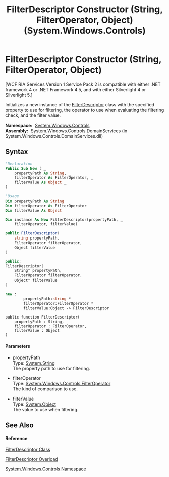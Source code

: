 ﻿---
title: FilterDescriptor Constructor (String, FilterOperator, Object) (System.Windows.Controls)
TOCTitle: FilterDescriptor Constructor (String, FilterOperator, Object)
ms:assetid: M:System.Windows.Controls.FilterDescriptor.#ctor(System.String,System.Windows.Controls.FilterOperator,System.Object)
ms:mtpsurl: https://msdn.microsoft.com/en-us/library/system.windows.controls.filterdescriptor.filterdescriptor(v=VS.91)
ms:contentKeyID: 28755666
ms.date: 01/27/2012
mtps_version: v=VS.91
dev_langs:
- vb
- csharp
- c++
- fsharp
- jscript
api_location:
- System.Windows.Controls.DomainServices.dll
api_name:
- System.Windows.Controls.FilterDescriptor..ctor
api_type:
- Managed
topic_type:
- apiref
- kbSyntax
product_family_name: VS
ROBOTS: INDEX,FOLLOW
---

# FilterDescriptor Constructor (String, FilterOperator, Object)

\[WCF RIA Services Version 1 Service Pack 2 is compatible with either .NET framework 4 or .NET Framework 4.5, and with either Silverlight 4 or Silverlight 5.\]

Initializes a new instance of the [FilterDescriptor](ff422357\(v=vs.91\).md) class with the specified property to use for filtering, the operator to use when evaluating the filtering check, and the filter value.

**Namespace:**  [System.Windows.Controls](ms590941\(v=vs.91\).md)  
**Assembly:**  System.Windows.Controls.DomainServices (in System.Windows.Controls.DomainServices.dll)

## Syntax

``` vb
'Declaration
Public Sub New ( _
    propertyPath As String, _
    filterOperator As FilterOperator, _
    filterValue As Object _
)
```

``` vb
'Usage
Dim propertyPath As String
Dim filterOperator As FilterOperator
Dim filterValue As Object

Dim instance As New FilterDescriptor(propertyPath, _
    filterOperator, filterValue)
```

``` csharp
public FilterDescriptor(
    string propertyPath,
    FilterOperator filterOperator,
    Object filterValue
)
```

``` c++
public:
FilterDescriptor(
    String^ propertyPath, 
    FilterOperator filterOperator, 
    Object^ filterValue
)
```

``` fsharp
new : 
        propertyPath:string * 
        filterOperator:FilterOperator * 
        filterValue:Object -> FilterDescriptor
```

``` jscript
public function FilterDescriptor(
    propertyPath : String, 
    filterOperator : FilterOperator, 
    filterValue : Object
)
```

#### Parameters

  - propertyPath  
    Type: [System.String](https://msdn.microsoft.com/en-us/library/s1wwdcbf)  
    The property path to use for filtering.  

<!-- end list -->

  - filterOperator  
    Type: [System.Windows.Controls.FilterOperator](ff423439\(v=vs.91\).md)  
    The kind of comparison to use.  

<!-- end list -->

  - filterValue  
    Type: [System.Object](https://msdn.microsoft.com/en-us/library/e5kfa45b)  
    The value to use when filtering.  

## See Also

#### Reference

[FilterDescriptor Class](ff422357\(v=vs.91\).md)

[FilterDescriptor Overload](ff423025\(v=vs.91\).md)

[System.Windows.Controls Namespace](ms590941\(v=vs.91\).md)


